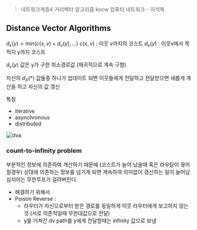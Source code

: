 > 네트워크계층4
> 거리벡터 알고리즘
> kocw 컴퓨터 네트워크 - 이석복

## Distance Vector Algorithms

$d_x(y)=min(c(x,v)+d_v(y), ...)$
$c(x,v)$ : 이웃 v까지의 코스트
$d_v(y)$ : 이웃v에서 목적지 y까지 코스트

$d_v(y)$ 값은 y가 구한 최소경로값 (재귀적으로 계속 구함)

자신의 $d_X(*)$ 값들중 하나가 업데이트 되면 이웃들에게 전달하고 전달받으면 새롭게 계산을 하고 자신의 값 갱신

특징
- iterative
- asynchronous
- distributed

![dva](https://i.ibb.co/hCy4g9p/image.png)

### count-to-infinity problem
부분적인 정보에 의존하여 계산하기 때문에 (코스트가 늘어 났을때 혹은 라우팅이 끊어질경우) 상대에 의존하는 정보를 넘기게 되면 계속하여 의미없이 갱신하는 일이 늘어남 심지어는 무한루프가 걸려버린다.

- 해결하기 위해서 
- Poison Reverse :
	- 라우터가 자신으로부터 받은 경로를 동일하게 이웃 라우터에게 보고하지 않는 것 (서로 의존적일때 무한대값으로 전달)
	- y를 거쳐간 dv path를 y에게 전달할때는 infinity 값으로 보냄

